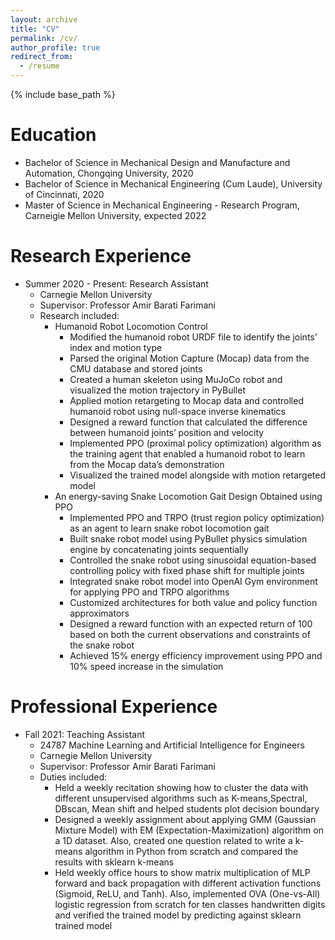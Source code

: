 ```yaml
---
layout: archive
title: "CV"
permalink: /cv/
author_profile: true
redirect_from:
  - /resume
---
```


{% include base_path %}

Education
======
* Bachelor of Science in Mechanical Design and Manufacture and Automation, Chongqing University, 2020
* Bachelor of Science in Mechanical Engineering (Cum Laude), University of Cincinnati, 2020
* Master of Science in Mechanical Engineering - Research Program, Carneigie Mellon University, expected 2022

Research Experience 
======
* Summer 2020 - Present: Research Assistant
  * Carnegie Mellon University
  * Supervisor: Professor Amir Barati Farimani
  * Research included: 
    * Humanoid Robot Locomotion Control 
      * Modified the humanoid robot URDF file to identify the joints’ index and motion type
      * Parsed the original Motion Capture (Mocap) data from the CMU database and stored joints
      * Created a human skeleton using MuJoCo robot and visualized the motion trajectory in PyBullet
      * Applied motion retargeting to Mocap data and controlled humanoid robot using null-space inverse kinematics
      * Designed a reward function that calculated the difference between humanoid joints’ position and velocity
      * Implemented PPO (proximal policy optimization) algorithm as the training agent that enabled a humanoid robot to learn from the Mocap data’s demonstration
      * Visualized the trained model alongside with motion retargeted model
    * An energy-saving Snake Locomotion Gait Design Obtained using PPO
      * Implemented PPO and TRPO (trust region policy optimization) as an agent to learn snake robot locomotion gait
      * Built snake robot model using PyBullet physics simulation engine by concatenating joints sequentially
      * Controlled the snake robot using sinusoidal equation-based controlling policy with fixed phase shift for multiple joints
      * Integrated snake robot model into OpenAI Gym environment for applying PPO and TRPO algorithms
      * Customized architectures for both value and policy function approximators
      * Designed a reward function with an expected return of 100 based on both the current observations and constraints of the snake robot
      * Achieved 15% energy efficiency improvement using PPO and 10% speed increase in the simulation
      
Professional Experience
======
* Fall 2021: Teaching Assistant 
  * 24787 Machine Learning and Artificial Intelligence for Engineers 
  * Carnegie Mellon University 
  * Supervisor: Professor Amir Barati Farimani
  * Duties included: 
    * Held a weekly recitation showing how to cluster the data with different unsupervised algorithms such as K-means,Spectral, DBscan, Mean shift and helped students plot decision boundary
    * Designed a weekly assignment about applying GMM (Gaussian Mixture Model) with EM (Expectation-Maximization) algorithm on a 1D dataset. Also, created one question related to write a k-means algorithm in Python from scratch and compared the results with sklearn k-means
    * Held weekly office hours to show matrix multiplication of MLP forward and back propagation with different activation functions (Sigmoid, ReLU, and Tanh). Also, implemented OVA (One-vs-All) logistic regression from scratch for ten classes handwritten digits and verified the trained model by predicting against sklearn trained model



